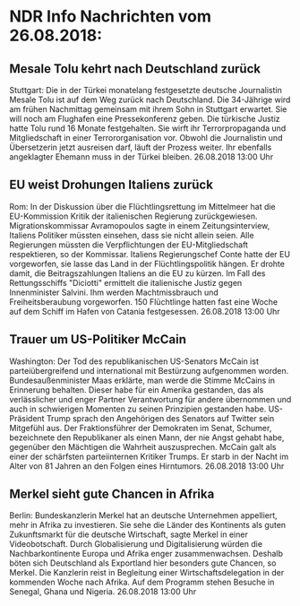 # NDR Info Nachrichten vom 26.08.2018:


## Mesale Tolu kehrt nach Deutschland zurück
Stuttgart: Die in der Türkei monatelang festgesetzte deutsche Journalistin Mesale Tolu ist auf dem Weg zurück nach Deutschland. Die 34-Jährige wird am frühen Nachmittag gemeinsam mit ihrem Sohn in Stuttgart erwartet. Sie will noch am Flughafen eine Pressekonferenz geben. Die türkische Justiz hatte Tolu rund 16 Monate festgehalten. Sie wirft ihr Terrorpropaganda und Mitgliedschaft in einer Terrororganisation vor. Obwohl die Journalistin und Übersetzerin jetzt ausreisen darf, läuft der Prozess weiter. Ihr ebenfalls angeklagter Ehemann muss in der Türkei bleiben. 26.08.2018 13:00 Uhr 

## EU weist Drohungen Italiens zurück
Rom: In der Diskussion über die Flüchtlingsrettung im Mittelmeer hat die EU-Kommission Kritik der italienischen Regierung zurückgewiesen. Migrationskommissar Avramopoulos sagte in einem Zeitungsinterview, Italiens Politiker müssten einsehen, dass sie nicht allein seien. Alle Regierungen müssten die Verpflichtungen der EU-Mitgliedschaft respektieren, so der Kommissar. Italiens Regierungschef Conte hatte der EU vorgeworfen, sie lasse das Land in der Flüchtlingspolitik hängen. Er drohte damit, die Beitragszahlungen Italiens an die EU zu kürzen. Im Fall des Rettungsschiffs "Diciotti" ermittelt die italienische Justiz gegen Innenminister Salvini. Ihm werden Machtmissbrauch und Freiheitsberaubung vorgeworfen. 150 Flüchtlinge hatten fast eine Woche auf dem Schiff im Hafen von Catania festgesessen. 26.08.2018 13:00 Uhr 

## Trauer um US-Politiker McCain
Washington: Der Tod des republikanischen US-Senators McCain ist parteiübergreifend und international mit Bestürzung aufgenommen worden. Bundesaußenminister Maas erklärte, man werde die Stimme McCains in Erinnerung behalten. Dieser habe für ein Amerika gestanden, das als verlässlicher und enger Partner Verantwortung für andere übernommen und auch in schwierigen Momenten zu seinen Prinzipien gestanden habe. US-Präsident Trump sprach den Angehörigen des Senators auf Twitter sein Mitgefühl aus. Der Fraktionsführer der Demokraten im Senat, Schumer, bezeichnete den Republikaner als einen Mann, der nie Angst gehabt habe, gegenüber den Mächtigen die Wahrheit auszusprechen. McCain galt als einer der schärfsten parteiinternen Kritiker Trumps. Er starb in der Nacht im Alter von 81 Jahren an den Folgen eines Hirntumors. 26.08.2018 13:00 Uhr 

## Merkel sieht gute Chancen in Afrika
Berlin: Bundeskanzlerin Merkel hat an deutsche Unternehmen appelliert, mehr in Afrika zu investieren. Sie sehe die Länder des Kontinents als guten Zukunftsmarkt für die deutsche Wirtschaft, sagte Merkel in einer Videobotschaft. Durch Globalisierung und Digitalisierung würden die Nachbarkontinente Europa und Afrika enger zusammenwachsen. Deshalb böten sich Deutschland als Exportland hier besonders gute Chancen, so Merkel. Die Kanzlerin reist in Begleitung einer Wirtschaftsdelegation in der kommenden Woche nach Afrika. Auf dem Programm stehen Besuche in Senegal, Ghana und Nigeria. 26.08.2018 13:00 Uhr 
